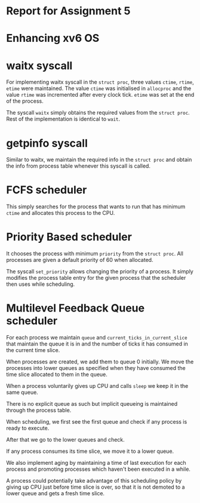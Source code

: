 # Report for Assignment 5
# Enhancing xv6 OS


# waitx syscall

For implementing waitx syscall in the `struct proc`, three values `ctime`, `rtime`, `etime` were maintained.
The value `ctime` was initialised in `allocproc` and the value `rtime` was incremented after every clock tick.
`etime` was set at the end of the process.

The syscall `waitx` simply obtains the required values from the `struct proc`. Rest of the implementation is identical to `wait`.

# getpinfo syscall

Similar to waitx, we maintain the required info in the `struct proc` and obtain the info from process table whenever this syscall is called.


# FCFS scheduler

This simply searches for the process that wants to run that has minimum `ctime` and allocates this process to the CPU.

# Priority Based scheduler

It chooses the process with minimum `priority` from the `struct proc`. All processes are given a default priority of 60 when allocated.

The syscall `set_priority` allows changing the priority of a process. It simply modifies the process table entry for the given process that the scheduler then uses while scheduling.

# Multilevel Feedback Queue scheduler

For each process we maintain `queue` and `current_ticks_in_current_slice` that maintain the queue it is in and the number of ticks it has consumed in the current time slice. 

When processes are created, we add them to queue 0 initially. We move the processes into lower queues as specified when they have consumed the time slice allocated to them in the queue.

When a process voluntarily gives up CPU and calls `sleep` we keep it in the same queue.

There is no explicit queue as such but implicit queueing is maintained through the process table.

When scheduling, we first see the first queue and check if any process is ready to execute.

After that we go to the lower queues and check.

If any process consumes its time slice, we move it to a lower queue.

We also implement aging by maintaining a time of last execution for each process and promoting processes which haven't been executed in a while.

A process could potentially take advantage of this scheduling policy by giving up CPU just before time slice is over, so that it is not demoted to a lower queue and gets a fresh time slice.